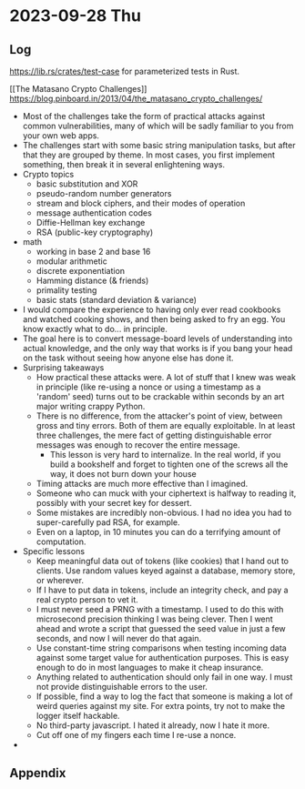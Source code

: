 # 2023-09-28 Thu

## Log

https://lib.rs/crates/test-case for parameterized tests in Rust.

[[The Matasano Crypto Challenges]] https://blog.pinboard.in/2013/04/the_matasano_crypto_challenges/
+ Most of the challenges take the form of practical attacks against common vulnerabilities, many of which will be sadly familiar to you from your own web apps.
+ The challenges start with some basic string manipulation tasks, but after that they are grouped by theme. In most cases, you first implement something, then break it in several enlightening ways.
+ Crypto topics
	+ basic substitution and XOR
	+ pseudo-random number generators
	+ stream and block ciphers, and their modes of operation
	+ message authentication codes
	+ Diffie-Hellman key exchange
	+ RSA (public-key cryptography)
+ math
	+ working in base 2 and base 16
	+ modular arithmetic
	+ discrete exponentiation
	+ Hamming distance (& friends)
	+ primality testing
	+ basic stats (standard deviation & variance)
+ I would compare the experience to having only ever read cookbooks and watched cooking shows, and then being asked to fry an egg. You know exactly what to do... in principle.
+ The goal here is to convert message-board levels of understanding into actual knowledge, and the only way that works is if you bang your head on the task without seeing how anyone else has done it.
+ Surprising takeaways
	+ How practical these attacks were. A lot of stuff that I knew was weak in principle (like re-using a nonce or using a timestamp as a 'random' seed) turns out to be crackable within seconds by an art major writing crappy Python.
	+ There is no difference, from the attacker's point of view, between gross and tiny errors. Both of them are equally exploitable. In at least three challenges, the mere fact of getting distinguishable error messages was enough to recover the entire message.
		+ This lesson is very hard to internalize. In the real world, if you build a bookshelf and forget to tighten one of the screws all the way, it does not burn down your house
	+ Timing attacks are much more effective than I imagined.
	+ Someone who can muck with your ciphertext is halfway to reading it, possibly with your secret key for dessert.
	+ Some mistakes are incredibly non-obvious. I had no idea you had to super-carefully pad RSA, for example.
	+ Even on a laptop, in 10 minutes you can do a terrifying amount of computation.
+ Specific lessons
	+ Keep meaningful data out of tokens (like cookies) that I hand out to clients. Use random values keyed against a database, memory store, or wherever.
	+ If I have to put data in tokens, include an integrity check, and pay a real crypto person to vet it.
	+ I must never seed a PRNG with a timestamp. I used to do this with microsecond precision thinking I was being clever. Then I went ahead and wrote a script that guessed the seed value in just a few seconds, and now I will never do that again.
	+ Use constant-time string comparisons when testing incoming data against some target value for authentication purposes. This is easy enough to do in most languages to make it cheap insurance.
	+ Anything related to authentication should only fail in one way. I must not provide distinguishable errors to the user.
	+ If possible, find a way to log the fact that someone is making a lot of weird queries against my site. For extra points, try not to make the logger itself hackable.
	+ No third-party javascript. I hated it already, now I hate it more.
	+ Cut off one of my fingers each time I re-use a nonce.
+ 



## Appendix
